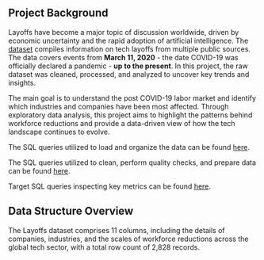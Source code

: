 ## Project Background
Layoffs have become a major topic of discussion worldwide, driven by economic uncertainty and the rapid adoption of artificial intelligence. The [dataset](https://www.kaggle.com/datasets/swaptr/layoffs-2022) compiles information on tech layoffs from multiple public sources. The data covers events from **March 11, 2020** - the date COVID-19 was officially declared a pandemic - **up to the present**. In this project, the raw dataset was cleaned, processed, and analyzed to uncover key trends and insights.

The main goal is to understand the post COVID-19 labor market and identify which industries and companies have been most affected. Through exploratory data analysis, this project aims to highlight the patterns behind workforce reductions and provide a data-driven view of how the tech landscape continues to evolve.

The SQL queries utilized to load and organize the data can be found [here](https://github.com/hna778/SQL-Porfoio/blob/main/Layoffs/layoffs_Loading.sql).

The SQL queries utilized to clean, perform quality checks, and prepare data can be found [here](https://github.com/hna778/SQL-Porfoio/blob/main/Layoffs/layoffs_DataCleaning.sql).

Target SQL queries inspecting key metrics can be found [here](https://github.com/hna778/SQL-Porfoio/blob/main/Layoffs/layofss_EDA.sql).

## Data Structure Overview
The Layoffs dataset comprises 11 columns, including the details of companies, industries, and the scales of workforce reductions across the global tech sector, with a total row count of 2,828 records.
